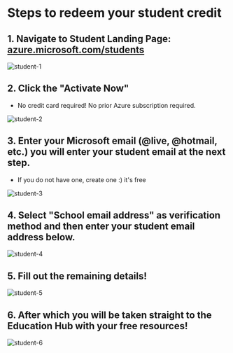 # Steps to redeem your student credit 

## 1. Navigate to Student Landing Page: [azure.microsoft.com/students](https://azure.microsoft.com/en-ca/free/students/)

![student-1](https://user-images.githubusercontent.com/5739370/91560007-184d8d80-e907-11ea-8f6c-ce06a87558c0.PNG)

## 2. Click the "Activate Now"
- No credit card required! No prior Azure subscription required. 

![student-2](https://user-images.githubusercontent.com/5739370/91560010-1a175100-e907-11ea-842c-c90f5414d9f0.PNG)

## 3. Enter your Microsoft email (@live, @hotmail, etc.) you will enter your student email at the next step. 
- If you do not have one, create one :) it's free 

![student-3](https://user-images.githubusercontent.com/5739370/91560016-1b487e00-e907-11ea-9407-ff8913bd943f.PNG)

## 4. Select "School email address" as verification method and then enter your student email address below. 

![student-4](https://user-images.githubusercontent.com/5739370/91560020-1be11480-e907-11ea-84fa-7d144fd0d44e.PNG)

## 5. Fill out the remaining details!

![student-5](https://user-images.githubusercontent.com/5739370/91560024-1c79ab00-e907-11ea-95e7-d90b3bda1d26.PNG)

## 6. After which you will be taken straight to the Education Hub with your free resources! 

![student-6](https://user-images.githubusercontent.com/5739370/91560025-1daad800-e907-11ea-91e5-e7ce9284300a.PNG)

